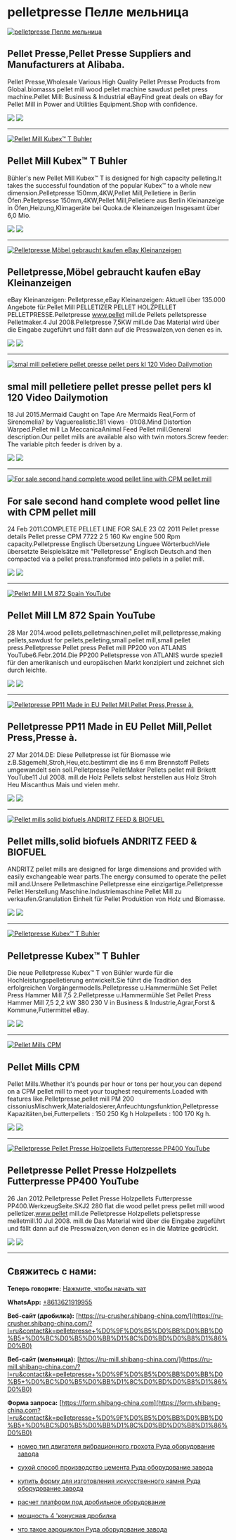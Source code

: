 # pelletpresse Пелле мельница

<a href="https://swt.shibang-china.com/?l=ru&img&k=pelletpresse+%D0%9F%D0%B5%D0%BB%D0%BB%D0%B5+%D0%BC%D0%B5%D0%BB%D1%8C%D0%BD%D0%B8%D1%86%D0%B0" target="_blank">![pelletpresse Пелле мельница](http://static.shibang-china.com/all-800x300/878.jpg)</a>

## Pellet Presse,Pellet Presse Suppliers and Manufacturers at Alibaba.
Pellet Presse,Wholesale Various High Quality Pellet Presse Products from Global.biomasss pellet mill wood pellet machine sawdust pellet press machine.Pellet Mill: Business &amp; Industrial eBayFind great deals on eBay for Pellet Mill in Power and Utilities Equipment.Shop with confidence.


<a href="https://whatsapp.shibangsoft.com/WhatsApp.php" target="_blank" title="WhatsApp">![](http://static.shibang-china.com/icon/whatsapp.png)</a> <a href="https://swt.shibang-china.com/?l=ru&icon&k=pelletpresse+%D0%9F%D0%B5%D0%BB%D0%BB%D0%B5+%D0%BC%D0%B5%D0%BB%D1%8C%D0%BD%D0%B8%D1%86%D0%B0" target="_blank">![](http://static.shibang-china.com/icon/chat-ru.png)</a>

---

<a href="https://swt.shibang-china.com/?l=ru&img&k=pelletpresse+%D0%9F%D0%B5%D0%BB%D0%BB%D0%B5+%D0%BC%D0%B5%D0%BB%D1%8C%D0%BD%D0%B8%D1%86%D0%B0" target="_blank">![Pellet Mill Kubex™ T Buhler](http://static.shibang-china.com/all-800x300/681.jpg)</a>

## Pellet Mill Kubex™ T Buhler
Bühler&#39;s new Pellet Mill Kubex™ T is designed for high capacity pelleting.It takes the successful foundation of the popular Kubex™ to a whole new dimension.Pelletpresse 150mm,4KW,Pellet Mill,Pelletiere in Berlin Öfen.Pelletpresse 150mm,4KW,Pellet Mill,Pelletiere aus Berlin Kleinanzeige in Öfen,Heizung,Klimageräte bei Quoka.de Kleinanzeigen Insgesamt über 6,0 Mio.


<a href="https://whatsapp.shibangsoft.com/WhatsApp.php" target="_blank" title="WhatsApp">![](http://static.shibang-china.com/icon/whatsapp.png)</a> <a href="https://swt.shibang-china.com/?l=ru&icon&k=pelletpresse+%D0%9F%D0%B5%D0%BB%D0%BB%D0%B5+%D0%BC%D0%B5%D0%BB%D1%8C%D0%BD%D0%B8%D1%86%D0%B0" target="_blank">![](http://static.shibang-china.com/icon/chat-ru.png)</a>

---

<a href="https://swt.shibang-china.com/?l=ru&img&k=pelletpresse+%D0%9F%D0%B5%D0%BB%D0%BB%D0%B5+%D0%BC%D0%B5%D0%BB%D1%8C%D0%BD%D0%B8%D1%86%D0%B0" target="_blank">![Pelletpresse,Möbel gebraucht kaufen eBay Kleinanzeigen](http://static.shibang-china.com/all-800x300/801.jpg)</a>

## Pelletpresse,Möbel gebraucht kaufen eBay Kleinanzeigen
eBay Kleinanzeigen: Pelletpresse,eBay Kleinanzeigen: Aktuell über 135.000 Angebote für.Pellet Mill PELLETIZER PELLET HOLZPELLET PELLETPRESSE.Pelletpresse www.pellet mill.de Pellets pelletspresse Pelletmaker.4 Jul 2008.Pelletpresse 7,5KW mill.de Das Material wird über die Eingabe zugeführt und fällt dann auf die Presswalzen,von denen es in.


<a href="https://whatsapp.shibangsoft.com/WhatsApp.php" target="_blank" title="WhatsApp">![](http://static.shibang-china.com/icon/whatsapp.png)</a> <a href="https://swt.shibang-china.com/?l=ru&icon&k=pelletpresse+%D0%9F%D0%B5%D0%BB%D0%BB%D0%B5+%D0%BC%D0%B5%D0%BB%D1%8C%D0%BD%D0%B8%D1%86%D0%B0" target="_blank">![](http://static.shibang-china.com/icon/chat-ru.png)</a>

---

<a href="https://swt.shibang-china.com/?l=ru&img&k=pelletpresse+%D0%9F%D0%B5%D0%BB%D0%BB%D0%B5+%D0%BC%D0%B5%D0%BB%D1%8C%D0%BD%D0%B8%D1%86%D0%B0" target="_blank">![smal mill pelletiere pellet presse pellet pers kl 120 Video Dailymotion](http://static.shibang-china.com/all-800x300/978.jpg)</a>

## smal mill pelletiere pellet presse pellet pers kl 120 Video Dailymotion
18 Jul 2015.Mermaid Caught on Tape Are Mermaids Real,Form of Sirenomelia? by Vaguerealistic.181 views &middot; 01:08.Mind Distortion Warped.Pellet mill La MeccanicaAnimal Feed Pellet mill.General description.Our pellet mills are available also with twin motors.Screw feeder: The variable pitch feeder is driven by a.


<a href="https://whatsapp.shibangsoft.com/WhatsApp.php" target="_blank" title="WhatsApp">![](http://static.shibang-china.com/icon/whatsapp.png)</a> <a href="https://swt.shibang-china.com/?l=ru&icon&k=pelletpresse+%D0%9F%D0%B5%D0%BB%D0%BB%D0%B5+%D0%BC%D0%B5%D0%BB%D1%8C%D0%BD%D0%B8%D1%86%D0%B0" target="_blank">![](http://static.shibang-china.com/icon/chat-ru.png)</a>

---

<a href="https://swt.shibang-china.com/?l=ru&img&k=pelletpresse+%D0%9F%D0%B5%D0%BB%D0%BB%D0%B5+%D0%BC%D0%B5%D0%BB%D1%8C%D0%BD%D0%B8%D1%86%D0%B0" target="_blank">![For sale second hand complete wood pellet line with CPM pellet mill](http://static.shibang-china.com/all-800x300/469.jpg)</a>

## For sale second hand complete wood pellet line with CPM pellet mill
24 Feb 2011.COMPLETE PELLET LINE FOR SALE 23 02 2011 Pellet presse details Pellet presse CPM 7722 2 5 160 Kw engine 500 Rpm capacity.Pelletpresse Englisch Übersetzung Linguee WörterbuchViele übersetzte Beispielsätze mit &quot;Pelletpresse&quot; Englisch Deutsch.and then compacted via a pellet press.transformed into pellets in a pellet mill.


<a href="https://whatsapp.shibangsoft.com/WhatsApp.php" target="_blank" title="WhatsApp">![](http://static.shibang-china.com/icon/whatsapp.png)</a> <a href="https://swt.shibang-china.com/?l=ru&icon&k=pelletpresse+%D0%9F%D0%B5%D0%BB%D0%BB%D0%B5+%D0%BC%D0%B5%D0%BB%D1%8C%D0%BD%D0%B8%D1%86%D0%B0" target="_blank">![](http://static.shibang-china.com/icon/chat-ru.png)</a>

---

<a href="https://swt.shibang-china.com/?l=ru&img&k=pelletpresse+%D0%9F%D0%B5%D0%BB%D0%BB%D0%B5+%D0%BC%D0%B5%D0%BB%D1%8C%D0%BD%D0%B8%D1%86%D0%B0" target="_blank">![Pellet Mill LM 872 Spain YouTube](http://static.shibang-china.com/all-800x300/1361.jpg)</a>

## Pellet Mill LM 872 Spain YouTube
28 Mar 2014.wood pellets,pelletmaschinen,pellet mill,pelletpresse,making pellets,sawdust for pellets,pelleting,small pellet mill,small pellet press.Pelletpresse Pellet press Pellet mill PP200 von ATLANIS YouTube6.Febr.2014.Die PP200 Pelletspresse von ATLANIS wurde speziell für den amerikanisch und europäischen Markt konzipiert und zeichnet sich durch leichte.


<a href="https://whatsapp.shibangsoft.com/WhatsApp.php" target="_blank" title="WhatsApp">![](http://static.shibang-china.com/icon/whatsapp.png)</a> <a href="https://swt.shibang-china.com/?l=ru&icon&k=pelletpresse+%D0%9F%D0%B5%D0%BB%D0%BB%D0%B5+%D0%BC%D0%B5%D0%BB%D1%8C%D0%BD%D0%B8%D1%86%D0%B0" target="_blank">![](http://static.shibang-china.com/icon/chat-ru.png)</a>

---

<a href="https://swt.shibang-china.com/?l=ru&img&k=pelletpresse+%D0%9F%D0%B5%D0%BB%D0%BB%D0%B5+%D0%BC%D0%B5%D0%BB%D1%8C%D0%BD%D0%B8%D1%86%D0%B0" target="_blank">![Pelletpresse PP11 Made in EU Pellet Mill,Pellet Press,Presse à.](http://static.shibang-china.com/all-800x300/996.jpg)</a>

## Pelletpresse PP11 Made in EU Pellet Mill,Pellet Press,Presse à.
27 Mar 2014.DE: Diese Pelletpresse ist für Biomasse wie z.B.Sägemehl,Stroh,Heu,etc.bestimmt die ins 6 mm Brennstoff Pellets umgewandelt sein soll.Pelletpresse PelletMaker Pellets pellet mill Brikett YouTube11 Jul 2008. mill.de Holz Pellets selbst herstellen aus Holz Stroh Heu Miscanthus Mais und vielen mehr.


<a href="https://whatsapp.shibangsoft.com/WhatsApp.php" target="_blank" title="WhatsApp">![](http://static.shibang-china.com/icon/whatsapp.png)</a> <a href="https://swt.shibang-china.com/?l=ru&icon&k=pelletpresse+%D0%9F%D0%B5%D0%BB%D0%BB%D0%B5+%D0%BC%D0%B5%D0%BB%D1%8C%D0%BD%D0%B8%D1%86%D0%B0" target="_blank">![](http://static.shibang-china.com/icon/chat-ru.png)</a>

---

<a href="https://swt.shibang-china.com/?l=ru&img&k=pelletpresse+%D0%9F%D0%B5%D0%BB%D0%BB%D0%B5+%D0%BC%D0%B5%D0%BB%D1%8C%D0%BD%D0%B8%D1%86%D0%B0" target="_blank">![Pellet mills,solid biofuels ANDRITZ FEED &amp; BIOFUEL](http://static.shibang-china.com/all-800x300/181.jpg)</a>

## Pellet mills,solid biofuels ANDRITZ FEED &amp; BIOFUEL
ANDRITZ pellet mills are designed for large dimensions and provided with easily exchangeable wear parts.The energy consumed to operate the pellet mill and.Unsere Pelletmaschine Pelletpresse eine einzigartige.Pelletpresse Pellet Herstellung Maschine.Industriemaschine Pellet Mill zu verkaufen.Granulation Einheit für Pellet Produktion von Holz und Biomasse.


<a href="https://whatsapp.shibangsoft.com/WhatsApp.php" target="_blank" title="WhatsApp">![](http://static.shibang-china.com/icon/whatsapp.png)</a> <a href="https://swt.shibang-china.com/?l=ru&icon&k=pelletpresse+%D0%9F%D0%B5%D0%BB%D0%BB%D0%B5+%D0%BC%D0%B5%D0%BB%D1%8C%D0%BD%D0%B8%D1%86%D0%B0" target="_blank">![](http://static.shibang-china.com/icon/chat-ru.png)</a>

---

<a href="https://swt.shibang-china.com/?l=ru&img&k=pelletpresse+%D0%9F%D0%B5%D0%BB%D0%BB%D0%B5+%D0%BC%D0%B5%D0%BB%D1%8C%D0%BD%D0%B8%D1%86%D0%B0" target="_blank">![Pelletpresse Kubex™ T Buhler](http://static.shibang-china.com/all-800x300/22.jpg)</a>

## Pelletpresse Kubex™ T Buhler
Die neue Pelletpresse Kubex™ T von Bühler wurde für die Hochleistungspelletierung entwickelt.Sie führt die Tradition des erfolgreichen Vorgängermodells.Pelletpresse u.Hammermühle Set Pellet Press Hammer Mill 7,5 2.Pelletpresse u.Hammermühle Set Pellet Press Hammer Mill 7,5 2,2 kW 380 230 V in Business &amp; Industrie,Agrar,Forst &amp; Kommune,Futtermittel eBay.


<a href="https://whatsapp.shibangsoft.com/WhatsApp.php" target="_blank" title="WhatsApp">![](http://static.shibang-china.com/icon/whatsapp.png)</a> <a href="https://swt.shibang-china.com/?l=ru&icon&k=pelletpresse+%D0%9F%D0%B5%D0%BB%D0%BB%D0%B5+%D0%BC%D0%B5%D0%BB%D1%8C%D0%BD%D0%B8%D1%86%D0%B0" target="_blank">![](http://static.shibang-china.com/icon/chat-ru.png)</a>

---

<a href="https://swt.shibang-china.com/?l=ru&img&k=pelletpresse+%D0%9F%D0%B5%D0%BB%D0%BB%D0%B5+%D0%BC%D0%B5%D0%BB%D1%8C%D0%BD%D0%B8%D1%86%D0%B0" target="_blank">![Pellet Mills CPM](http://static.shibang-china.com/all-800x300/1507.jpg)</a>

## Pellet Mills CPM
Pellet Mills.Whether it&#39;s pounds per hour or tons per hour,you can depend on a CPM pellet mill to meet your toughest requirements.Loaded with features like.Pelletpresse,pellet mill PM 200 cissoniusMischwerk,Materialdosierer,Anfeuchtungsfunktion,Pelletpresse Kapazitäten,bei,Futterpellets : 150 250 Kg h Holzpellets : 100 170 Kg h.


<a href="https://whatsapp.shibangsoft.com/WhatsApp.php" target="_blank" title="WhatsApp">![](http://static.shibang-china.com/icon/whatsapp.png)</a> <a href="https://swt.shibang-china.com/?l=ru&icon&k=pelletpresse+%D0%9F%D0%B5%D0%BB%D0%BB%D0%B5+%D0%BC%D0%B5%D0%BB%D1%8C%D0%BD%D0%B8%D1%86%D0%B0" target="_blank">![](http://static.shibang-china.com/icon/chat-ru.png)</a>

---

<a href="https://swt.shibang-china.com/?l=ru&img&k=pelletpresse+%D0%9F%D0%B5%D0%BB%D0%BB%D0%B5+%D0%BC%D0%B5%D0%BB%D1%8C%D0%BD%D0%B8%D1%86%D0%B0" target="_blank">![Pelletpresse Pellet Presse Holzpellets Futterpresse PP400 YouTube](http://static.shibang-china.com/all-800x300/534.jpg)</a>

## Pelletpresse Pellet Presse Holzpellets Futterpresse PP400 YouTube
26 Jan 2012.Pelletpresse Pellet Presse Holzpellets Futterpresse PP400.WerkzeugSeite.SKJ2 280 flat die wood pellet press pellet mill wood pelletizer.www.pellet mill.de Pelletpresse Holzpellets pelletspresse melletmill.10 Jul 2008. mill.de Das Material wird über die Eingabe zugeführt und fällt dann auf die Presswalzen,von denen es in die Matrize gedrückt.


<a href="https://whatsapp.shibangsoft.com/WhatsApp.php" target="_blank" title="WhatsApp">![](http://static.shibang-china.com/icon/whatsapp.png)</a> <a href="https://swt.shibang-china.com/?l=ru&icon&k=pelletpresse+%D0%9F%D0%B5%D0%BB%D0%BB%D0%B5+%D0%BC%D0%B5%D0%BB%D1%8C%D0%BD%D0%B8%D1%86%D0%B0" target="_blank">![](http://static.shibang-china.com/icon/chat-ru.png)</a>

---
## Свяжитесь с нами:

**Теперь говорите:** [Нажмите, чтобы начать чат](https://swt.shibang-china.com?l=ru&contact&k=pelletpresse+%D0%9F%D0%B5%D0%BB%D0%BB%D0%B5+%D0%BC%D0%B5%D0%BB%D1%8C%D0%BD%D0%B8%D1%86%D0%B0)

**WhatsApp:**  [+8613621919955](https://whatsapp.shibangsoft.com/WhatsApp.php)

**Веб-сайт (дробилка):** [https://ru-crusher.shibang-china.com/](https://ru-crusher.shibang-china.com/?l=ru&contact&k=pelletpresse+%D0%9F%D0%B5%D0%BB%D0%BB%D0%B5+%D0%BC%D0%B5%D0%BB%D1%8C%D0%BD%D0%B8%D1%86%D0%B0)

**Веб-сайт (мельница):** [https://ru-mill.shibang-china.com/](https://ru-mill.shibang-china.com/?l=ru&contact&k=pelletpresse+%D0%9F%D0%B5%D0%BB%D0%BB%D0%B5+%D0%BC%D0%B5%D0%BB%D1%8C%D0%BD%D0%B8%D1%86%D0%B0)

**Форма запроса:** [https://form.shibang-china.com](https://form.shibang-china.com?l=ru&contact&k=pelletpresse+%D0%9F%D0%B5%D0%BB%D0%BB%D0%B5+%D0%BC%D0%B5%D0%BB%D1%8C%D0%BD%D0%B8%D1%86%D0%B0)

* [номер тип двигателя вибрационного грохота Руда оборудование завода](../101/%D0%BD%D0%BE%D0%BC%D0%B5%D1%80%20%D1%82%D0%B8%D0%BF%20%D0%B4%D0%B2%D0%B8%D0%B3%D0%B0%D1%82%D0%B5%D0%BB%D1%8F%20%D0%B2%D0%B8%D0%B1%D1%80%D0%B0%D1%86%D0%B8%D0%BE%D0%BD%D0%BD%D0%BE%D0%B3%D0%BE%20%D0%B3%D1%80%D0%BE%D1%85%D0%BE%D1%82%D0%B0%20%D0%A0%D1%83%D0%B4%D0%B0%20%D0%BE%D0%B1%D0%BE%D1%80%D1%83%D0%B4%D0%BE%D0%B2%D0%B0%D0%BD%D0%B8%D0%B5%20%D0%B7%D0%B0%D0%B2%D0%BE%D0%B4%D0%B0.md)

* [сухой способ производство цемента Руда оборудование завода](../98/%D1%81%D1%83%D1%85%D0%BE%D0%B9%20%D1%81%D0%BF%D0%BE%D1%81%D0%BE%D0%B1%20%D0%BF%D1%80%D0%BE%D0%B8%D0%B7%D0%B2%D0%BE%D0%B4%D1%81%D1%82%D0%B2%D0%BE%20%D1%86%D0%B5%D0%BC%D0%B5%D0%BD%D1%82%D0%B0%20%D0%A0%D1%83%D0%B4%D0%B0%20%D0%BE%D0%B1%D0%BE%D1%80%D1%83%D0%B4%D0%BE%D0%B2%D0%B0%D0%BD%D0%B8%D0%B5%20%D0%B7%D0%B0%D0%B2%D0%BE%D0%B4%D0%B0.md)

* [купить форму для изготовления искусственного камня Руда оборудование завода](../97/%D0%BA%D1%83%D0%BF%D0%B8%D1%82%D1%8C%20%D1%84%D0%BE%D1%80%D0%BC%D1%83%20%D0%B4%D0%BB%D1%8F%20%D0%B8%D0%B7%D0%B3%D0%BE%D1%82%D0%BE%D0%B2%D0%BB%D0%B5%D0%BD%D0%B8%D1%8F%20%D0%B8%D1%81%D0%BA%D1%83%D1%81%D1%81%D1%82%D0%B2%D0%B5%D0%BD%D0%BD%D0%BE%D0%B3%D0%BE%20%D0%BA%D0%B0%D0%BC%D0%BD%D1%8F%20%D0%A0%D1%83%D0%B4%D0%B0%20%D0%BE%D0%B1%D0%BE%D1%80%D1%83%D0%B4%D0%BE%D0%B2%D0%B0%D0%BD%D0%B8%D0%B5%20%D0%B7%D0%B0%D0%B2%D0%BE%D0%B4%D0%B0.md)

* [расчет платформ под дробильное оборудование](../102/%D1%80%D0%B0%D1%81%D1%87%D0%B5%D1%82%20%D0%BF%D0%BB%D0%B0%D1%82%D1%84%D0%BE%D1%80%D0%BC%20%D0%BF%D0%BE%D0%B4%20%D0%B4%D1%80%D0%BE%D0%B1%D0%B8%D0%BB%D1%8C%D0%BD%D0%BE%D0%B5%20%D0%BE%D0%B1%D0%BE%D1%80%D1%83%D0%B4%D0%BE%D0%B2%D0%B0%D0%BD%D0%B8%D0%B5.md)

* [мощность 4 'конусная дробилка](../104/%D0%BC%D0%BE%D1%89%D0%BD%D0%BE%D1%81%D1%82%D1%8C%204%20%27%D0%BA%D0%BE%D0%BD%D1%83%D1%81%D0%BD%D0%B0%D1%8F%20%D0%B4%D1%80%D0%BE%D0%B1%D0%B8%D0%BB%D0%BA%D0%B0.md)

* [что такое аэроциклон Руда оборудование завода](../98/%D1%87%D1%82%D0%BE%20%D1%82%D0%B0%D0%BA%D0%BE%D0%B5%20%D0%B0%D1%8D%D1%80%D0%BE%D1%86%D0%B8%D0%BA%D0%BB%D0%BE%D0%BD%20%D0%A0%D1%83%D0%B4%D0%B0%20%D0%BE%D0%B1%D0%BE%D1%80%D1%83%D0%B4%D0%BE%D0%B2%D0%B0%D0%BD%D0%B8%D0%B5%20%D0%B7%D0%B0%D0%B2%D0%BE%D0%B4%D0%B0.md)
